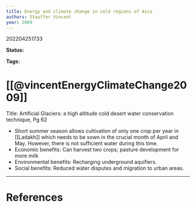 ```yaml
---
title: Energy and climate change in cold regions of Asia
authors: Stauffer Vincent
year: 2009
---
```


202204251733

**Status:** 

**Tags:** 

# [[@vincentEnergyClimateChange2009]]
Title: Artificial Glaciers: a high altitude cold desert water conservation technique, Pg 62
- Short summer season allows cultivation of only one crop per year in [[Ladakh]] which needs to be sown in the crucial month of April and May. However, there is not sufficient water during this time.
- Economic benefits: Can harvest two crops; pasture development for more milk
- Environmental benefits: Recharging underground aquifiers.
- Social benefits: Reduced water disputes and migration to urban areas.



---
# References

